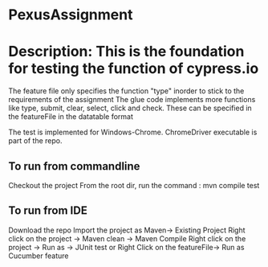 # PexusAssignment

# Description: This is the foundation for testing the function of cypress.io
The feature file only specifies the function "type" inorder to stick to the requirements of the assignment
The glue code implements more functions like type, submit, clear, select, click and check.
These can be specified in the featureFile in the datatable format

The test is implemented for Windows-Chrome. ChromeDriver executable is part of the repo.

To run from commandline
-------------------------
Checkout the project
From the root dir, run the command : mvn compile test

To run from IDE
-----------------
Download the repo 
Import the project as Maven-> Existing Project
Right click on the project -> Maven clean -> Maven Compile
Right click on the project -> Run as -> JUnit test  or Right Click on the featureFile-> Run as Cucumber feature

